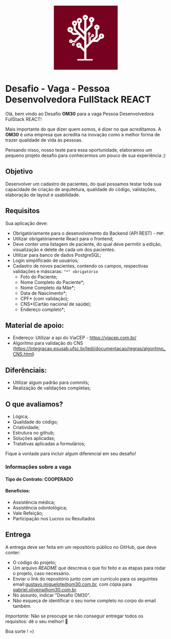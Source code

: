 
<p align="center">
<img src="logo.png" alt="Logo OM30" width="200" />
</p>

# Desafio - Vaga - Pessoa Desenvolvedora FullStack REACT


Olá, bem vindo ao Desafio **OM30** para a vaga Pessoa Desenvolvedora FullStack REACT!

Mais importante do que dizer quem somos, é dizer no que acreditamos. A **OM30** é uma empresa que acredita na inovação como a melhor forma de trazer qualidade de vida às pessoas.

Pensando nisso, nosso teste para essa oportunidade, elaboramos um pequeno projeto desafio para conhecermos um pouco de sua experiência ;)


## Objetivo

Desenvolver um cadastro de pacientes, do qual possamos testar toda sua capacidade de criação de arquitetura, qualidade do código, validações, elaboração de layout e usabilidade.


## Requisitos

Sua aplicação deve:

- Obrigatóriamente para o desenvolvimento do Backend (API REST) - `PHP`.
- Utilizar obrigatóriamente React para o frontend;
- Deve conter uma listagem de paciente, do qual deve permitir a edição, visualização e delete de cada um dos pacientes.
- Utilizar para banco de dados PostgreSQL;
- Login simplificado de usuários;
- Cadastro de novos pacientes, contendo os campos, respectivas validações e máscaras: `"*" obrigatório` 
  - Foto do Paciente;
  - Nome Completo do Paciente*;
  - Nome Completo da Mãe*;
  - Data de Nascimento*;
  - CPF* (com validação);
  - CNS*(Cartão nacional de saúde);
  - Endereço completo*;

## Material de apoio: 

   - Endereço: Utilizar a api do ViaCEP - https://viacep.com.br/
   - Algoritmo para validação do CNS (https://integracao.esusab.ufsc.br/ledi/documentacao/regras/algoritmo_CNS.html)

## Diferênciais:
  - Utilizar algum padrão para commits;
  - Realização de validações completas;

## O que avaliamos?
- Lógica;
- Qualidade do código;
- Criatividade;
- Estrutura no github;
- Soluções aplicadas;
- Tratativas aplicadas a formulários;

Fique a vontade para incluir algum diferencial em seu desafio!

### Informações sobre a vaga

#### Tipo de Contrato: COOPERADO

#### Benefícios:
  - Assistência médica;
  - Assistência odontológica;
  - Vale Refeição;
  - Participação nos Lucros ou Resultados

## Entrega

A entrega deve ser feita em um repositório público no GitHub, que deve conter:

- O código do projeto;
- Um arquivo *README* que descreva o que foi feito e as etapas para rodar o projeto, caso necessário.
- Enviar o link do repositório junto com um currículo para os seguintes email:gustavo.miguelote@om30.com.br, com cópia para gabriel.oliveira@om30.com.br. 
- No assunto, indicar "Desafio OM30". 
- Não esqueça de identificar o seu nome completo no corpo do email também.


*Importante:* Não se preocupe se não conseguir entregar todos os requisitos: dê o seu melhor! :muscle:

Boa sorte ! =)
